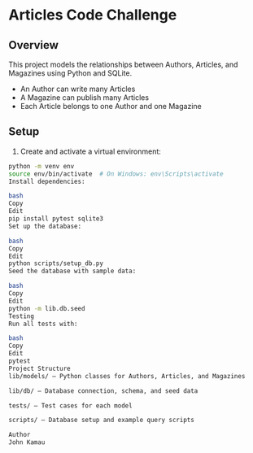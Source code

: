 # Articles Code Challenge

## Overview

This project models the relationships between Authors, Articles, and Magazines using Python and SQLite.  
- An Author can write many Articles  
- A Magazine can publish many Articles  
- Each Article belongs to one Author and one Magazine  

## Setup

1. Create and activate a virtual environment:

```bash
python -m venv env
source env/bin/activate  # On Windows: env\Scripts\activate
Install dependencies:

bash
Copy
Edit
pip install pytest sqlite3
Set up the database:

bash
Copy
Edit
python scripts/setup_db.py
Seed the database with sample data:

bash
Copy
Edit
python -m lib.db.seed
Testing
Run all tests with:

bash
Copy
Edit
pytest
Project Structure
lib/models/ — Python classes for Authors, Articles, and Magazines

lib/db/ — Database connection, schema, and seed data

tests/ — Test cases for each model

scripts/ — Database setup and example query scripts

Author
John Kamau